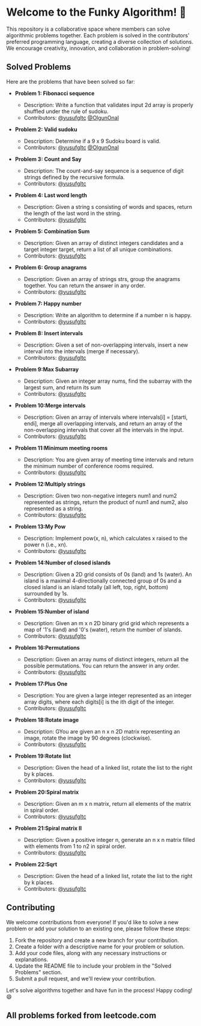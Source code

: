 # Welcome to the Funky Algorithm! 🎉

This repository is a collaborative space where members can solve algorithmic problems together. Each problem is solved in the contributors' preferred programming language, creating a diverse collection of solutions. We encourage creativity, innovation, and collaboration in problem-solving!

## Solved Problems

Here are the problems that have been solved so far:

- **Problem 1: Fibonacci sequence**
  - Description: Write a function that validates input 2d array is properly shuffled under the rule of sudoku.
  - Contributors: [@yusufgltc](/yusufgltc) [@OlgunOnal](/OlgunOnal)

- **Problem 2: Valid sudoku**
  - Description: Determine if a 9 x 9 Sudoku board is valid.
  - Contributors: [@yusufgltc](/yusufgltc) [@OlgunOnal](/OlgunOnal)
 
- **Problem 3: Count and Say**
  - Description: The count-and-say sequence is a sequence of digit strings defined by the recursive formula.
  - Contributors: [@yusufgltc](/yusufgltc)
 
- **Problem 4: Last word length**
  - Description: Given a string s consisting of words and spaces, return the length of the last word in the string.
  - Contributors: [@yusufgltc](/yusufgltc)
 
- **Problem 5: Combination Sum**
  - Description: Given an array of distinct integers candidates and a target integer target, return a list of all unique combinations.
  - Contributors: [@yusufgltc](/yusufgltc)

- **Problem 6: Group anagrams**
  - Description: Given an array of strings strs, group the anagrams together. You can return the answer in any order.
  - Contributors: [@yusufgltc](/yusufgltc)
 
- **Problem 7: Happy number**
  - Description: Write an algorithm to determine if a number n is happy.
  - Contributors: [@yusufgltc](/yusufgltc)
 
- **Problem 8: Insert intervals**
  - Description: Given a set of non-overlapping intervals, insert a new interval into the intervals (merge if necessary).
  - Contributors: [@yusufgltc](/yusufgltc)
 
- **Problem 9:Max Subarray**
  - Description: Given an integer array nums, find the subarray with the largest sum, and return its sum
  - Contributors: [@yusufgltc](/yusufgltc)
 
- **Problem 10:Merge intervals**
  - Description: Given an array of intervals where intervals[i] = [starti, endi], merge all overlapping intervals, and return an array of the non-overlapping intervals that cover all the intervals in the input.
  - Contributors: [@yusufgltc](/yusufgltc)

- **Problem 11:Minimum meeting rooms**
  - Description: You are given array of meeting time intervals and return the minimum number of conference rooms required.
  - Contributors: [@yusufgltc](/yusufgltc)
 
- **Problem 12:Multiply strings**
  - Description: Given two non-negative integers num1 and num2 represented as strings, return the product of num1 and num2, also represented as a string.
  - Contributors: [@yusufgltc](/yusufgltc)
 
- **Problem 13:My Pow**
  - Description: Implement pow(x, n), which calculates x raised to the power n (i.e., xn).
  - Contributors: [@yusufgltc](/yusufgltc)
 
- **Problem 14:Number of closed islands**
  - Description: Given a 2D grid consists of 0s (land) and 1s (water).  An island is a maximal 4-directionally connected group of 0s and a closed island is an island totally (all left, top, right, bottom) surrounded by 1s.
  - Contributors: [@yusufgltc](/yusufgltc)
 
- **Problem 15:Number of island**
  - Description: Given an m x n 2D binary grid grid which represents a map of '1's (land) and '0's (water), return the number of islands.
  - Contributors: [@yusufgltc](/yusufgltc)

 - **Problem 16:Permutations**
   - Description: Given an array nums of distinct integers, return all the possible permutations. You can return the answer in any order.
   - Contributors: [@yusufgltc](/yusufgltc)

 - **Problem 17:Plus One**
   - Description: You are given a large integer represented as an integer array digits, where each digits[i] is the ith digit of the integer.
   - Contributors: [@yusufgltc](/yusufgltc)

 - **Problem 18:Rotate image**
   - Description: GYou are given an n x n 2D matrix representing an image, rotate the image by 90 degrees (clockwise).
   - Contributors: [@yusufgltc](/yusufgltc)

 - **Problem 19:Rotate list**
   - Description: Given the head of a linked list, rotate the list to the right by k places.
   - Contributors: [@yusufgltc](/yusufgltc)

 - **Problem 20:Spiral matrix**
   - Description: Given an m x n matrix, return all elements of the matrix in spiral order.
   - Contributors: [@yusufgltc](/yusufgltc)

 - **Problem 21:Spiral matrix II**
   - Description: Given a positive integer n, generate an n x n matrix filled with elements from 1 to n2 in spiral order.
   - Contributors: [@yusufgltc](/yusufgltc)

 - **Problem 22:Sqrt**
   - Description: Given the head of a linked list, rotate the list to the right by k places.
   - Contributors: [@yusufgltc](/yusufgltc)


## Contributing

We welcome contributions from everyone! If you'd like to solve a new problem or add your solution to an existing one, please follow these steps:

1. Fork the repository and create a new branch for your contribution.
2. Create a folder with a descriptive name for your problem or solution.
3. Add your code files, along with any necessary instructions or explanations.
4. Update the README file to include your problem in the "Solved Problems" section.
5. Submit a pull request, and we'll review your contribution.

Let's solve algorithms together and have fun in the process! Happy coding! 😄

## All problems forked from leetcode.com 
